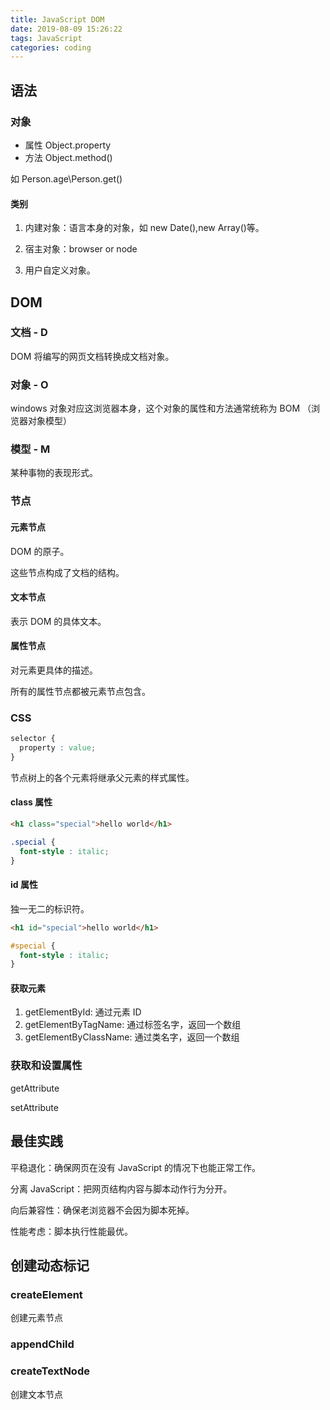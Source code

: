 ```yaml
---
title: JavaScript DOM
date: 2019-08-09 15:26:22
tags: JavaScript
categories: coding
---
```

## 语法

### 对象

* 属性 Object.property
* 方法 Object.method()

如 Person.age\Person.get()

#### 类别

1. 内建对象：语言本身的对象，如 new Date(),new Array()等。

2. 宿主对象：browser or node

3. 用户自定义对象。

## DOM

### 文档 - D

DOM 将编写的网页文档转换成文档对象。

### 对象 - O

windows 对象对应这浏览器本身，这个对象的属性和方法通常统称为 BOM （浏览器对象模型）

### 模型 - M

某种事物的表现形式。

### 节点

#### 元素节点

DOM 的原子。

这些节点构成了文档的结构。

#### 文本节点

表示 DOM 的具体文本。

#### 属性节点

对元素更具体的描述。

所有的属性节点都被元素节点包含。

### CSS

```css
selector {
  property : value;
}
```

节点树上的各个元素将继承父元素的样式属性。

#### class 属性

```html
<h1 class="special">hello world</h1>
```

```css
.special {
  font-style : italic;
}
```

#### id 属性

独一无二的标识符。

```html
<h1 id="special">hello world</h1>
```

```css
#special {
  font-style : italic;
}
```

#### 获取元素

1. getElementById: 通过元素 ID
2. getElementByTagName: 通过标签名字，返回一个数组
3. getElementByClassName: 通过类名字，返回一个数组

### 获取和设置属性

getAttribute

setAttribute

## 最佳实践

平稳退化：确保网页在没有 JavaScript 的情况下也能正常工作。

分离 JavaScript：把网页结构内容与脚本动作行为分开。

向后兼容性：确保老浏览器不会因为脚本死掉。

性能考虑：脚本执行性能最优。

## 创建动态标记

### createElement

创建元素节点

### appendChild

### createTextNode

创建文本节点

